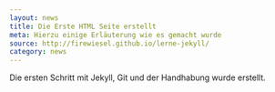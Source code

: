 ```yaml
---
layout: news
title: Die Erste HTML Seite erstellt
meta: Hierzu einige Erläuterung wie es gemacht wurde
source: http://firewiesel.github.io/lerne-jekyll/
category: news
---
```


Die ersten Schritt mit Jekyll, Git und der Handhabung wurde erstellt.
